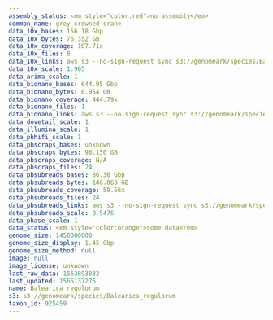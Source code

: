 ```yaml
---
assembly_status: <em style="color:red">no assembly</em>
common_name: grey crowned-crane
data_10x_bases: 156.18 Gbp
data_10x_bytes: 76.352 GB
data_10x_coverage: 107.71x
data_10x_files: 8
data_10x_links: aws s3 --no-sign-request sync s3://genomeark/species/Balearica_regulorum/bBalReg1/genomic_data/10x/ .<br>
data_10x_scale: 1.905
data_arima_scale: 1
data_bionano_bases: 644.95 Gbp
data_bionano_bytes: 0.954 GB
data_bionano_coverage: 444.79x
data_bionano_files: 1
data_bionano_links: aws s3 --no-sign-request sync s3://genomeark/species/Balearica_regulorum/bBalReg1/genomic_data/bionano/ .<br>
data_dovetail_scale: 1
data_illumina_scale: 1
data_pbhifi_scale: 1
data_pbscraps_bases: unknown
data_pbscraps_bytes: 90.150 GB
data_pbscraps_coverage: N/A
data_pbscraps_files: 24
data_pbsubreads_bases: 86.36 Gbp
data_pbsubreads_bytes: 146.868 GB
data_pbsubreads_coverage: 59.56x
data_pbsubreads_files: 24
data_pbsubreads_links: aws s3 --no-sign-request sync s3://genomeark/species/Balearica_regulorum/bBalReg1/genomic_data/pacbio/ . --exclude "*scraps.bam* --exclude "*ccs.bam*"<br>
data_pbsubreads_scale: 0.5476
data_phase_scale: 1
data_status: <em style="color:orange">some data</em>
genome_size: 1450000000
genome_size_display: 1.45 Gbp
genome_size_method: null
image: null
image_license: unknown
last_raw_data: 1563893032
last_updated: 1565137276
name: Balearica regulorum
s3: s3://genomeark/species/Balearica_regulorum
taxon_id: 925459
---
```

